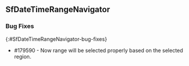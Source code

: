 ## SfDateTimeRangeNavigator

### Bug Fixes

{:#SfDateTimeRangeNavigator-bug-fixes}

* \#179590 - Now range will be selected properly based on the selected region.